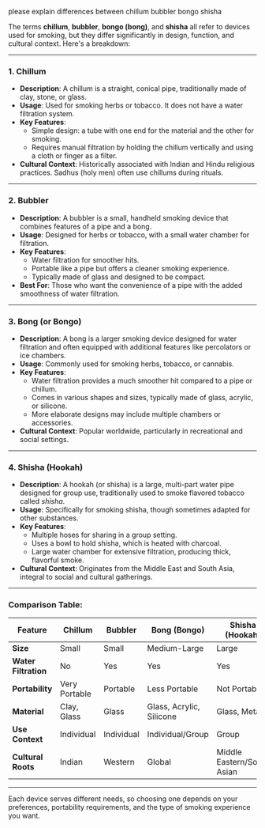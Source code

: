 please explain differences between chillum bubbler bongo shisha

The terms **chillum**, **bubbler**, **bongo (bong)**, and **shisha** all refer to devices used for smoking, but they differ significantly in design, function, and cultural context. Here's a breakdown:

---

### **1. Chillum**
- **Description**: A chillum is a straight, conical pipe, traditionally made of clay, stone, or glass. 
- **Usage**: Used for smoking herbs or tobacco. It does not have a water filtration system.
- **Key Features**:
  - Simple design: a tube with one end for the material and the other for smoking.
  - Requires manual filtration by holding the chillum vertically and using a cloth or finger as a filter.
- **Cultural Context**: Historically associated with Indian and Hindu religious practices. Sadhus (holy men) often use chillums during rituals.

---

### **2. Bubbler**
- **Description**: A bubbler is a small, handheld smoking device that combines features of a pipe and a bong.
- **Usage**: Designed for herbs or tobacco, with a small water chamber for filtration.
- **Key Features**:
  - Water filtration for smoother hits.
  - Portable like a pipe but offers a cleaner smoking experience.
  - Typically made of glass and designed to be compact.
- **Best For**: Those who want the convenience of a pipe with the added smoothness of water filtration.

---

### **3. Bong (or Bongo)**
- **Description**: A bong is a larger smoking device designed for water filtration and often equipped with additional features like percolators or ice chambers.
- **Usage**: Commonly used for smoking herbs, tobacco, or cannabis.
- **Key Features**:
  - Water filtration provides a much smoother hit compared to a pipe or chillum.
  - Comes in various shapes and sizes, typically made of glass, acrylic, or silicone.
  - More elaborate designs may include multiple chambers or accessories.
- **Cultural Context**: Popular worldwide, particularly in recreational and social settings.

---

### **4. Shisha (Hookah)**
- **Description**: A hookah (or shisha) is a large, multi-part water pipe designed for group use, traditionally used to smoke flavored tobacco called *shisha*.
- **Usage**: Specifically for smoking shisha, though sometimes adapted for other substances.
- **Key Features**:
  - Multiple hoses for sharing in a group setting.
  - Uses a bowl to hold shisha, which is heated with charcoal.
  - Large water chamber for extensive filtration, producing thick, flavorful smoke.
- **Cultural Context**: Originates from the Middle East and South Asia, integral to social and cultural gatherings.

---

### **Comparison Table**:

| Feature            | Chillum       | Bubbler       | Bong (Bongo) | Shisha (Hookah) |
|--------------------|---------------|---------------|--------------|-----------------|
| **Size**           | Small         | Small         | Medium-Large | Large           |
| **Water Filtration** | No            | Yes           | Yes          | Yes             |
| **Portability**    | Very Portable | Portable      | Less Portable| Not Portable    |
| **Material**       | Clay, Glass   | Glass         | Glass, Acrylic, Silicone | Glass, Metal |
| **Use Context**    | Individual    | Individual    | Individual/Group | Group          |
| **Cultural Roots** | Indian        | Western       | Global       | Middle Eastern/South Asian |

---

Each device serves different needs, so choosing one depends on your preferences, portability requirements, and the type of smoking experience you want.
